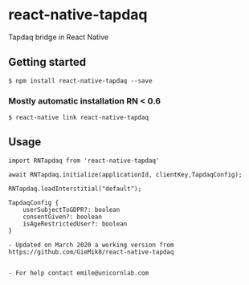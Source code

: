# react-native-tapdaq
Tapdaq bridge in React Native

## Getting started
`$ npm install react-native-tapdaq --save`

### Mostly automatic installation RN < 0.6
`$ react-native link react-native-tapdaq`

## Usage

`import RNTapdaq from 'react-native-tapdaq'`

`await RNTapdaq.initialize(applicationId, clientKey,TapdaqConfig);`

`RNTapdaq.loadInterstitial("default");`

```
TapdaqConfig {
    userSubjectToGDPR?: boolean
    consentGiven?: boolean
    isAgeRestrictedUser?: boolean
}

- Updated on March 2020 a working version from https://github.com/GieMik8/react-native-tapdaq


- For help contact emile@unicornlab.com
